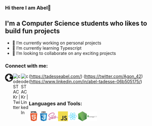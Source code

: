 ### Hi there I am Abel👋

## I'm a Computer Science students who likes to build fun projects

- 🔭 I’m currently working on personal projects
- 🌱 I’m currently learning Typescript
- 👯 I’m looking to collaborate on any exciting projects

### Connect with me:

<img align="left" alt="tadesseabel.com" width="26px" src="https://raw.githubusercontent.com/iconic/open-iconic/master/svg/globe.svg" />(https://tadesseabel.com/)
<img align="left" alt="codeSTACKr | Twitter" width="26px" src="https://cdn.jsdelivr.net/npm/simple-icons@v3/icons/twitter.svg" />(https://twitter.com/Agon_42)
<img align="left" alt="codeSTACKr | LinkedIn" width="26px" src="https://cdn.jsdelivr.net/npm/simple-icons@v3/icons/linkedin.svg" />(https://www.linkedin.com/in/abel-tadesse-06b505175/)

<br />

### Languages and Tools:

<img align="left" alt="HTML5" width="32px" src="https://raw.githubusercontent.com/github/explore/80688e429a7d4ef2fca1e82350fe8e3517d3494d/topics/html/html.png" />
<img align="left" alt="CSS3" width="32px" src="https://raw.githubusercontent.com/github/explore/80688e429a7d4ef2fca1e82350fe8e3517d3494d/topics/css/css.png" />
<img align="left" alt="Sass" width="32px" src="https://raw.githubusercontent.com/github/explore/80688e429a7d4ef2fca1e82350fe8e3517d3494d/topics/sass/sass.png" />
<img align="left" alt="JavaScript" width="32px" src="https://raw.githubusercontent.com/github/explore/80688e429a7d4ef2fca1e82350fe8e3517d3494d/topics/javascript/javascript.png" />
<img align="left" alt="React" width="32px" src="https://raw.githubusercontent.com/github/explore/80688e429a7d4ef2fca1e82350fe8e3517d3494d/topics/react/react.png" />
<img align="left" alt="Node.js" width="32px" src="https://raw.githubusercontent.com/github/explore/80688e429a7d4ef2fca1e82350fe8e3517d3494d/topics/nodejs/nodejs.png" />
<img align="left" alt="MongoDB" width="32px" src="https://raw.githubusercontent.com/github/explore/80688e429a7d4ef2fca1e82350fe8e3517d3494d/topics/mongodb/mongodb.png" />

<br />
